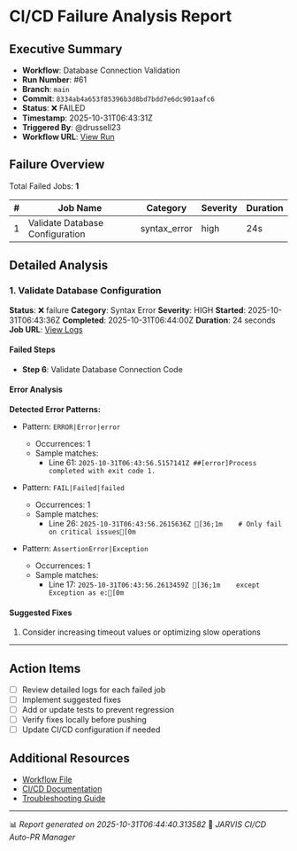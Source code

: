 # CI/CD Failure Analysis Report

## Executive Summary

- **Workflow**: Database Connection Validation
- **Run Number**: #61
- **Branch**: `main`
- **Commit**: `8334ab4a653f85396b3d8bd7bdd7e6dc901aafc6`
- **Status**: ❌ FAILED
- **Timestamp**: 2025-10-31T06:43:31Z
- **Triggered By**: @drussell23
- **Workflow URL**: [View Run](https://github.com/drussell23/JARVIS-AI/actions/runs/18964952594)

## Failure Overview

Total Failed Jobs: **1**

| # | Job Name | Category | Severity | Duration |
|---|----------|----------|----------|----------|
| 1 | Validate Database Configuration | syntax_error | high | 24s |

## Detailed Analysis

### 1. Validate Database Configuration

**Status**: ❌ failure
**Category**: Syntax Error
**Severity**: HIGH
**Started**: 2025-10-31T06:43:36Z
**Completed**: 2025-10-31T06:44:00Z
**Duration**: 24 seconds
**Job URL**: [View Logs](https://github.com/drussell23/JARVIS-AI/actions/runs/18964952594/job/54159646384)

#### Failed Steps

- **Step 6**: Validate Database Connection Code

#### Error Analysis

**Detected Error Patterns:**

- Pattern: `ERROR|Error|error`
  - Occurrences: 1
  - Sample matches:
    - Line 61: `2025-10-31T06:43:56.5157141Z ##[error]Process completed with exit code 1.`

- Pattern: `FAIL|Failed|failed`
  - Occurrences: 1
  - Sample matches:
    - Line 26: `2025-10-31T06:43:56.2615636Z [36;1m    # Only fail on critical issues[0m`

- Pattern: `AssertionError|Exception`
  - Occurrences: 1
  - Sample matches:
    - Line 17: `2025-10-31T06:43:56.2613459Z [36;1m    except Exception as e:[0m`

#### Suggested Fixes

1. Consider increasing timeout values or optimizing slow operations

---

## Action Items

- [ ] Review detailed logs for each failed job
- [ ] Implement suggested fixes
- [ ] Add or update tests to prevent regression
- [ ] Verify fixes locally before pushing
- [ ] Update CI/CD configuration if needed

## Additional Resources

- [Workflow File](.github/workflows/)
- [CI/CD Documentation](../../docs/ci-cd/)
- [Troubleshooting Guide](../../docs/troubleshooting/)

---

📊 *Report generated on 2025-10-31T06:44:40.313582*
🤖 *JARVIS CI/CD Auto-PR Manager*
